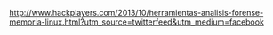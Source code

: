 http://www.hackplayers.com/2013/10/herramientas-analisis-forense-memoria-linux.html?utm_source=twitterfeed&utm_medium=facebook
